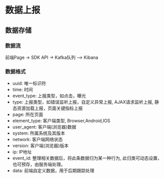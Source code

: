 # 数据上报

## 数据存储

### 数据流
前端Page -> SDK API -> Kafka队列 —> Kibana

### 数据格式
* uuid: 唯一标识符
* time: 时间
* event_type: 上报类型，如点击，曝光
* type: 上报类型，如错误监听上报，自定义异常上报, AJAX请求监听上报, 静态资源加载上报，页面关键指标上报
* page: 所在页面
* element_type: 客户端类型, Browser,Android,IOS
* user_agent: 客户端(浏览器)数据
* system: 所属系统及其版本
* network: 客户端网络状态
* version: 客户端(浏览器)版本
* ip: IP地址
* event_id: 整理相关数据后，将此条数据归为某一种行为, 此归类可动态设置，也可预存，由服务端处理。
* data: 前端自定义数据，用于后期跟踪处理